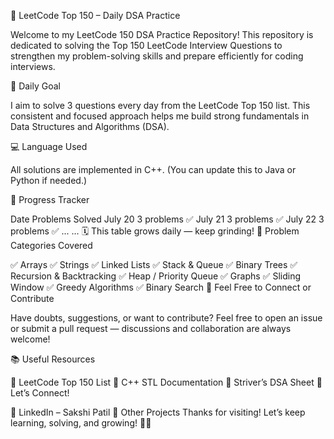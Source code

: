 🧠 LeetCode Top 150 – Daily DSA Practice

Welcome to my LeetCode 150 DSA Practice Repository!
This repository is dedicated to solving the Top 150 LeetCode Interview Questions to strengthen my problem-solving skills and prepare efficiently for coding interviews.

🎯 Daily Goal

I aim to solve 3 questions every day from the LeetCode Top 150 list.
This consistent and focused approach helps me build strong fundamentals in Data Structures and Algorithms (DSA).

💻 Language Used

All solutions are implemented in C++.
(You can update this to Java or Python if needed.)

🚀 Progress Tracker

Date	Problems Solved
July 20	3 problems ✅
July 21	3 problems ✅
July 22	3 problems ✅
...	...
🗓️ This table grows daily — keep grinding!
📌 Problem Categories Covered

✅ Arrays
✅ Strings
✅ Linked Lists
✅ Stack & Queue
✅ Binary Trees
✅ Recursion & Backtracking
✅ Heap / Priority Queue
✅ Graphs
✅ Sliding Window
✅ Greedy Algorithms
✅ Binary Search
🙌 Feel Free to Connect or Contribute

Have doubts, suggestions, or want to contribute?
Feel free to open an issue or submit a pull request — discussions and collaboration are always welcome!

📚 Useful Resources

🔗 LeetCode Top 150 List
📄 C++ STL Documentation
🧠 Striver’s DSA Sheet
👋 Let’s Connect!

🔗 LinkedIn – Sakshi Patil <!-- replace with your actual LinkedIn profile -->
📁 Other Projects <!-- you can link your portfolio or other GitHub repos -->
Thanks for visiting! Let’s keep learning, solving, and growing! 💪🚀

